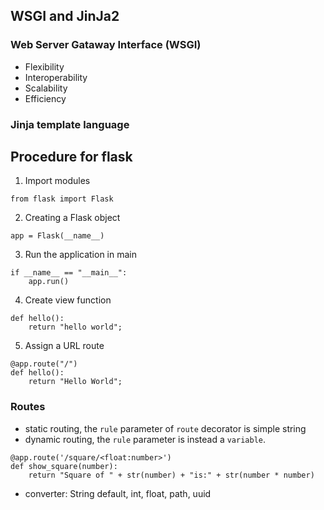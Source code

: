 
## WSGI and JinJa2

### Web Server Gataway Interface (WSGI)

* Flexibility
* Interoperability
* Scalability
* Efficiency

### Jinja template language


## Procedure for flask

1. Import modules
```
from flask import Flask
```

2. Creating a Flask object
```
app = Flask(__name__)
```
3. Run the application in main
```
if __name__ == "__main__":
    app.run()
```
4. Create view function
```
def hello():
    return "hello world";
```
5. Assign a URL route
```
@app.route("/")
def hello():
    return "Hello World";
```

### Routes
* static routing, the `rule` parameter of `route` decorator is simple string
* dynamic routing, the `rule` parameter is instead a `variable`.

```
@app.route('/square/<float:number>')
def show_square(number):
    return "Square of " + str(number) + "is:" + str(number * number)
```

* converter: String default, int, float, path, uuid

